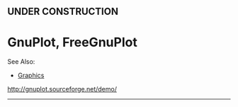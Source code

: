 
## UNDER CONSTRUCTION

# GnuPlot, FreeGnuPlot

See Also:
 - [Graphics](Graphics.md)


http://gnuplot.sourceforge.net/demo/

---